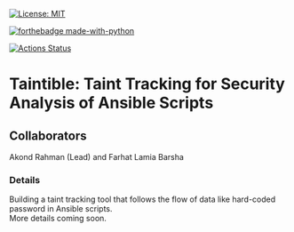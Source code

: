 [![License: MIT](https://img.shields.io/badge/License-MIT-yellow.svg)](https://opensource.org/licenses/MIT) 

[![forthebadge made-with-python](http://ForTheBadge.com/images/badges/made-with-python.svg)](https://www.python.org/)

[![Actions Status](https://github.com/paser-group/KubeSec/workflows/Build%20Taintible/badge.svg)](https://github.com/Build%20Taintible/actions)


# Taintible: Taint Tracking for Security Analysis of Ansible Scripts 

## Collaborators 

Akond Rahman (Lead)  and Farhat Lamia Barsha 

### Details 

Building a taint tracking tool that follows the flow of data like hard-coded password in Ansible scripts.  
More details coming soon. 



 

